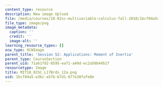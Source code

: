 ```yaml
---
content_type: resource
description: New image Upload
file: /media/courses/18-02sc-multivariable-calculus-fall-2010/1bcf04a5e3bca57bb7d1677e30fafe0e_MIT18_02SC_L17Brds_12a.png
file_type: image/png
image_metadata:
  caption: ''
  credit: ''
  image-alt: ''
learning_resource_types: []
ocw_type: OCWImage
parent_title: 'Session 52: Applications: Moment of Inertia'
parent_type: CourseSection
parent_uid: 71ab1fd2-8595-ea71-a49d-ec2a50b44b1f
resourcetype: Image
title: MIT18_02SC_L17Brds_12a.png
uid: 1bcf04a5-e3bc-a57b-b7d1-677e30fafe0e
---
```

